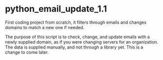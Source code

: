# python_email_update_1.1
First coding project from scratch, it filters through emails and changes domains to match a new one if needed.

The purpose of this script is to check, change, and update emails with a newly supplied domain, as if you were changing servers for an organization.
The data is supplied manually, and not through a library yet. This is a change to come later.
